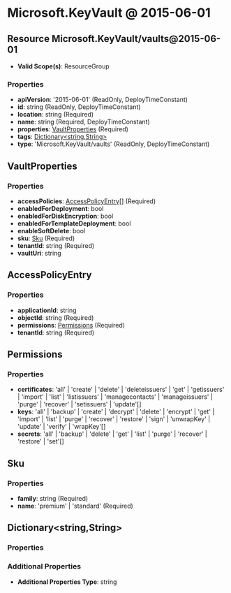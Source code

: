 # Microsoft.KeyVault @ 2015-06-01

## Resource Microsoft.KeyVault/vaults@2015-06-01
* **Valid Scope(s)**: ResourceGroup
### Properties
* **apiVersion**: '2015-06-01' (ReadOnly, DeployTimeConstant)
* **id**: string (ReadOnly, DeployTimeConstant)
* **location**: string (Required)
* **name**: string (Required, DeployTimeConstant)
* **properties**: [VaultProperties](#vaultproperties) (Required)
* **tags**: [Dictionary<string,String>](#dictionarystringstring)
* **type**: 'Microsoft.KeyVault/vaults' (ReadOnly, DeployTimeConstant)

## VaultProperties
### Properties
* **accessPolicies**: [AccessPolicyEntry](#accesspolicyentry)[] (Required)
* **enabledForDeployment**: bool
* **enabledForDiskEncryption**: bool
* **enabledForTemplateDeployment**: bool
* **enableSoftDelete**: bool
* **sku**: [Sku](#sku) (Required)
* **tenantId**: string (Required)
* **vaultUri**: string

## AccessPolicyEntry
### Properties
* **applicationId**: string
* **objectId**: string (Required)
* **permissions**: [Permissions](#permissions) (Required)
* **tenantId**: string (Required)

## Permissions
### Properties
* **certificates**: 'all' | 'create' | 'delete' | 'deleteissuers' | 'get' | 'getissuers' | 'import' | 'list' | 'listissuers' | 'managecontacts' | 'manageissuers' | 'purge' | 'recover' | 'setissuers' | 'update'[]
* **keys**: 'all' | 'backup' | 'create' | 'decrypt' | 'delete' | 'encrypt' | 'get' | 'import' | 'list' | 'purge' | 'recover' | 'restore' | 'sign' | 'unwrapKey' | 'update' | 'verify' | 'wrapKey'[]
* **secrets**: 'all' | 'backup' | 'delete' | 'get' | 'list' | 'purge' | 'recover' | 'restore' | 'set'[]

## Sku
### Properties
* **family**: string (Required)
* **name**: 'premium' | 'standard' (Required)

## Dictionary<string,String>
### Properties
### Additional Properties
* **Additional Properties Type**: string

